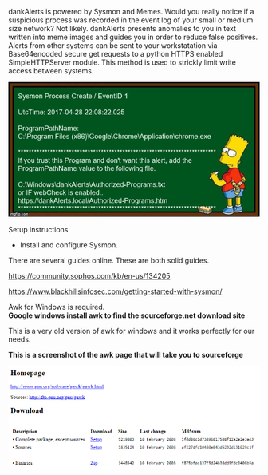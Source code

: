 dankAlerts is powered by Sysmon and Memes.  Would you really notice if a suspicious process was recorded in the event log of your small or medium size network? Not likely. dankAlerts presents anomalies to you in text written into meme images and guides you in order to reduce false positives.  Alerts from other systems can be sent to your workstatation via Base64encoded secure get requests to a python HTTPS enabled SimpleHTTPServer module. This method is used to strickly limit write access between systems.

![dankAlert](dankAlerts.jpg)

Setup instructions
- Install and configure Sysmon.

There are several guides online. These are both solid guides.

https://community.sophos.com/kb/en-us/134205

https://www.blackhillsinfosec.com/getting-started-with-sysmon/

Awk for Windows is required.  
**Google windows install awk to find the sourceforge.net download site**

This is a very old version of awk for windows and it works perfectly for our needs.

**This is a screenshot of the awk page that will take you to sourceforge**

![gnuAwkForWindows](awk1.PNG)
